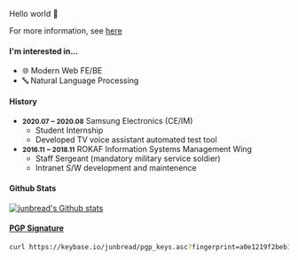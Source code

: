 Hello world 👋

For more information, see [here](https://junbread.win/about/)

#### I'm interested in...

- 🌐 Modern Web FE/BE
- 🔤 Natural Language Processing

#### History

- <small>**2020.07 ~ 2020.08**</small> Samsung Electronics (CE/IM)
  - Student Internship
  - Developed TV voice assistant automated test tool 
- <small>**2016.11 ~ 2018.11**</small> ROKAF Information Systems Management Wing
  - Staff Sergeant (mandatory military service soldier)
  - Intranet S/W development and maintenence

#### Github Stats

[![junbread's Github stats](https://github-readme-stats.vercel.app/api?username=junbread)](https://github.com/anuraghazra/github-readme-stats)

#### [PGP Signature](https://keybase.io/junbread/pgp_keys.asc?fingerprint=a0e1219f2beb197689f7fb114a85a973bdcf6088)

```bash
curl https://keybase.io/junbread/pgp_keys.asc?fingerprint=a0e1219f2beb197689f7fb114a85a973bdcf6088 | gpg --import
```
